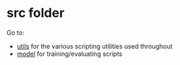 # src folder

Go to:

- [utils](https://github.com/iamchetanks/Deep-Learning/tree/master/Neural%20Networks/Logistic%20Regression/src/utils) for the various scripting utilities used throughout
- [model](https://github.com/iamchetanks/Deep-Learning/tree/master/Neural%20Networks/Logistic%20Regression/src/model) for training/evaluating scripts

